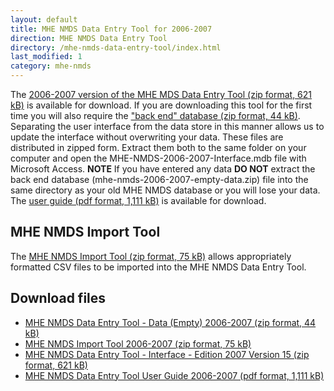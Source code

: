 ```yaml
---
layout: default
title: MHE NMDS Data Entry Tool for 2006-2007
direction: MHE NMDS Data Entry Tool
directory: /mhe-nmds-data-entry-tool/index.html
last_modified: 1
category: mhe-nmds
---
```


The [2006-2007 version of the MHE MDS Data Entry Tool (zip format, 621 kB)][interface-href] is available for download.
If you are downloading this tool for the first time you will also require the ["back end" database (zip format, 44 kB)][emptydata-href]. Separating the user interface from the data store in this manner allows us to update the interface without overwriting your data.
These files are distributed in zipped form. Extract them both to the same folder on your computer and open the MHE-NMDS-2006-2007-Interface.mdb file with Microsoft Access.
**NOTE** If you have entered any data **DO NOT** extract the back end database (mhe-nmds-2006-2007-empty-data.zip) file into the same directory as your old MHE NMDS database or you will lose your data.
The [user guide (pdf format, 1,111 kB)][userguide-href] is available for download.
## MHE NMDS Import Tool
The [MHE NMDS Import Tool (zip format, 75 kB)][importer-href] allows appropriately formatted CSV files to be imported into the MHE NMDS Data Entry Tool.
## Download files
* [MHE NMDS Data Entry Tool - Data (Empty) 2006-2007 (zip format, 44 kB)][emptydata-href]
* [MHE NMDS Import Tool 2006-2007 (zip format, 75 kB)][importer-href]
* [MHE NMDS Data Entry Tool - Interface - Edition 2007 Version 15 (zip format, 621 kB)][interface-href]
* [MHE NMDS Data Entry Tool User Guide 2006-2007 (pdf format, 1,111 kB)][userguide-href]

[interface-href]: /site/assets/files/1017/mhe-nmds-2006-2007-interface.zip
[emptydata-href]: /site/assets/files/1017/mhe-nmds-2006-2007-empty-data.zip
[userguide-href]: /site/assets/files/1017/mhe-nmds-2006-2007-de-tool-user-guide.pdf
[importer-href]: /site/assets/files/1017/mhe-nmds-2006-2007-importer.zip
